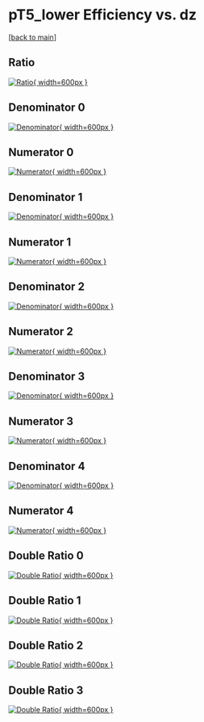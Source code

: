 # pT5_lower Efficiency vs. dz

[[back to main](./)]



## Ratio

[![Ratio](../mtv/var/pT5_lower_base_0_-1_eff_dz.png){ width=600px }](../mtv/var/pT5_lower_base_0_-1_eff_dz.pdf)

## Denominator 0

[![Denominator](../mtv/den/pT5_lower_base_0_-1_eff_dz_den0.png){ width=600px }](../mtv/den/pT5_lower_base_0_-1_eff_dz_den0.pdf)

## Numerator 0

[![Numerator](../mtv/num/pT5_lower_base_0_-1_eff_dz_num0.png){ width=600px }](../mtv/num/pT5_lower_base_0_-1_eff_dz_num0.pdf)

## Denominator 1

[![Denominator](../mtv/den/pT5_lower_base_0_-1_eff_dz_den1.png){ width=600px }](../mtv/den/pT5_lower_base_0_-1_eff_dz_den1.pdf)

## Numerator 1

[![Numerator](../mtv/num/pT5_lower_base_0_-1_eff_dz_num1.png){ width=600px }](../mtv/num/pT5_lower_base_0_-1_eff_dz_num1.pdf)

## Denominator 2

[![Denominator](../mtv/den/pT5_lower_base_0_-1_eff_dz_den2.png){ width=600px }](../mtv/den/pT5_lower_base_0_-1_eff_dz_den2.pdf)

## Numerator 2

[![Numerator](../mtv/num/pT5_lower_base_0_-1_eff_dz_num2.png){ width=600px }](../mtv/num/pT5_lower_base_0_-1_eff_dz_num2.pdf)

## Denominator 3

[![Denominator](../mtv/den/pT5_lower_base_0_-1_eff_dz_den3.png){ width=600px }](../mtv/den/pT5_lower_base_0_-1_eff_dz_den3.pdf)

## Numerator 3

[![Numerator](../mtv/num/pT5_lower_base_0_-1_eff_dz_num3.png){ width=600px }](../mtv/num/pT5_lower_base_0_-1_eff_dz_num3.pdf)

## Denominator 4

[![Denominator](../mtv/den/pT5_lower_base_0_-1_eff_dz_den4.png){ width=600px }](../mtv/den/pT5_lower_base_0_-1_eff_dz_den4.pdf)

## Numerator 4

[![Numerator](../mtv/num/pT5_lower_base_0_-1_eff_dz_num4.png){ width=600px }](../mtv/num/pT5_lower_base_0_-1_eff_dz_num4.pdf)

## Double Ratio 0

[![Double Ratio](../mtv/ratio/pT5_lower_base_0_-1_eff_dz_ratio0.png){ width=600px }](../mtv/ratio/pT5_lower_base_0_-1_eff_dz_ratio0.pdf)

## Double Ratio 1

[![Double Ratio](../mtv/ratio/pT5_lower_base_0_-1_eff_dz_ratio1.png){ width=600px }](../mtv/ratio/pT5_lower_base_0_-1_eff_dz_ratio1.pdf)

## Double Ratio 2

[![Double Ratio](../mtv/ratio/pT5_lower_base_0_-1_eff_dz_ratio2.png){ width=600px }](../mtv/ratio/pT5_lower_base_0_-1_eff_dz_ratio2.pdf)

## Double Ratio 3

[![Double Ratio](../mtv/ratio/pT5_lower_base_0_-1_eff_dz_ratio3.png){ width=600px }](../mtv/ratio/pT5_lower_base_0_-1_eff_dz_ratio3.pdf)

